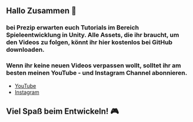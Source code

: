 ## Hallo Zusammen 👋

### bei Prezip erwarten euch Tutorials im Bereich Spieleentwicklung in Unity. Alle Assets, die ihr braucht, um den Videos zu folgen, könnt ihr hier kostenlos bei GitHub downloaden.

### Wenn ihr keine neuen Videos verpassen wollt, solltet ihr am besten meinen YouTube - und Instagram Channel abonnieren.

- [YouTube](https://www.youtube.com/channel/UC6OhdwHmt6iZWrV9qCqOIAw)
- [Instagram](https://www.instagram.com/prezip.official/)


## Viel Spaß beim Entwickeln! 🎮


<!--
**PrezipGames/PrezipGames** is a ✨ _special_ ✨ repository because its `README.md` (this file) appears on your GitHub profile.

Here are some ideas to get you started:

- 🔭 I’m currently working on ...
- 🌱 I’m currently learning ...
- 👯 I’m looking to collaborate on ...
- 🤔 I’m looking for help with ...
- 💬 Ask me about ...
- 📫 How to reach me: ...
- 😄 Pronouns: ...
- ⚡ Fun fact: ...
-->
